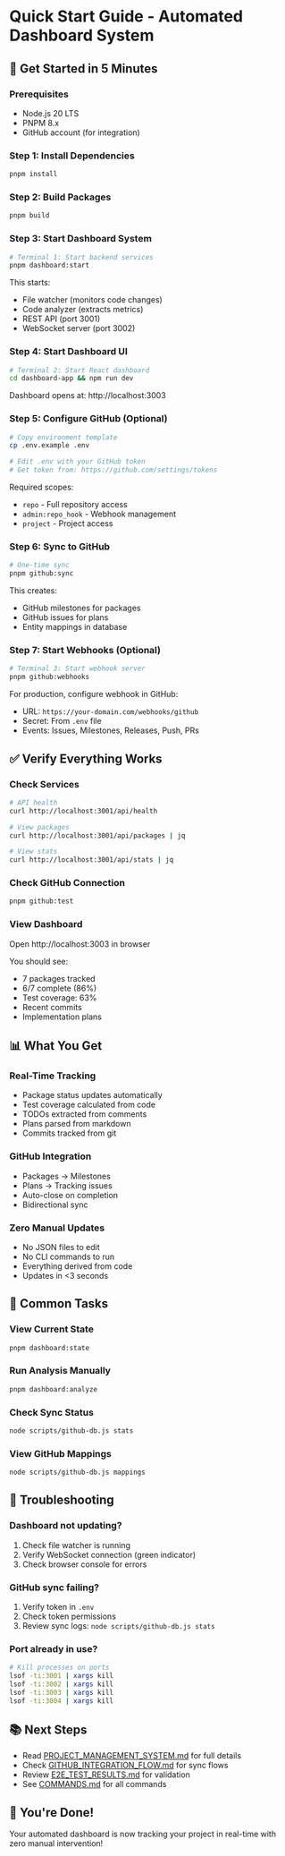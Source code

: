 # Quick Start Guide - Automated Dashboard System

## 🚀 Get Started in 5 Minutes

### Prerequisites
- Node.js 20 LTS
- PNPM 8.x
- GitHub account (for integration)

### Step 1: Install Dependencies

```bash
pnpm install
```

### Step 2: Build Packages

```bash
pnpm build
```

### Step 3: Start Dashboard System

```bash
# Terminal 1: Start backend services
pnpm dashboard:start
```

This starts:
- File watcher (monitors code changes)
- Code analyzer (extracts metrics)
- REST API (port 3001)
- WebSocket server (port 3002)

### Step 4: Start Dashboard UI

```bash
# Terminal 2: Start React dashboard
cd dashboard-app && npm run dev
```

Dashboard opens at: http://localhost:3003

### Step 5: Configure GitHub (Optional)

```bash
# Copy environment template
cp .env.example .env

# Edit .env with your GitHub token
# Get token from: https://github.com/settings/tokens
```

Required scopes:
- `repo` - Full repository access
- `admin:repo_hook` - Webhook management
- `project` - Project access

### Step 6: Sync to GitHub

```bash
# One-time sync
pnpm github:sync
```

This creates:
- GitHub milestones for packages
- GitHub issues for plans
- Entity mappings in database

### Step 7: Start Webhooks (Optional)

```bash
# Terminal 3: Start webhook server
pnpm github:webhooks
```

For production, configure webhook in GitHub:
- URL: `https://your-domain.com/webhooks/github`
- Secret: From `.env` file
- Events: Issues, Milestones, Releases, Push, PRs

## ✅ Verify Everything Works

### Check Services

```bash
# API health
curl http://localhost:3001/api/health

# View packages
curl http://localhost:3001/api/packages | jq

# View stats
curl http://localhost:3001/api/stats | jq
```

### Check GitHub Connection

```bash
pnpm github:test
```

### View Dashboard

Open http://localhost:3003 in browser

You should see:
- 7 packages tracked
- 6/7 complete (86%)
- Test coverage: 63%
- Recent commits
- Implementation plans

## 📊 What You Get

### Real-Time Tracking
- Package status updates automatically
- Test coverage calculated from code
- TODOs extracted from comments
- Plans parsed from markdown
- Commits tracked from git

### GitHub Integration
- Packages → Milestones
- Plans → Tracking issues
- Auto-close on completion
- Bidirectional sync

### Zero Manual Updates
- No JSON files to edit
- No CLI commands to run
- Everything derived from code
- Updates in <3 seconds

## 🎯 Common Tasks

### View Current State

```bash
pnpm dashboard:state
```

### Run Analysis Manually

```bash
pnpm dashboard:analyze
```

### Check Sync Status

```bash
node scripts/github-db.js stats
```

### View GitHub Mappings

```bash
node scripts/github-db.js mappings
```

## 🔧 Troubleshooting

### Dashboard not updating?
1. Check file watcher is running
2. Verify WebSocket connection (green indicator)
3. Check browser console for errors

### GitHub sync failing?
1. Verify token in `.env`
2. Check token permissions
3. Review sync logs: `node scripts/github-db.js stats`

### Port already in use?
```bash
# Kill processes on ports
lsof -ti:3001 | xargs kill
lsof -ti:3002 | xargs kill
lsof -ti:3003 | xargs kill
lsof -ti:3004 | xargs kill
```

## 📚 Next Steps

- Read [PROJECT_MANAGEMENT_SYSTEM.md](./PROJECT_MANAGEMENT_SYSTEM.md) for full details
- Check [GITHUB_INTEGRATION_FLOW.md](./GITHUB_INTEGRATION_FLOW.md) for sync flows
- Review [E2E_TEST_RESULTS.md](./E2E_TEST_RESULTS.md) for validation
- See [COMMANDS.md](./COMMANDS.md) for all commands

## 🎉 You're Done!

Your automated dashboard is now tracking your project in real-time with zero manual intervention!
